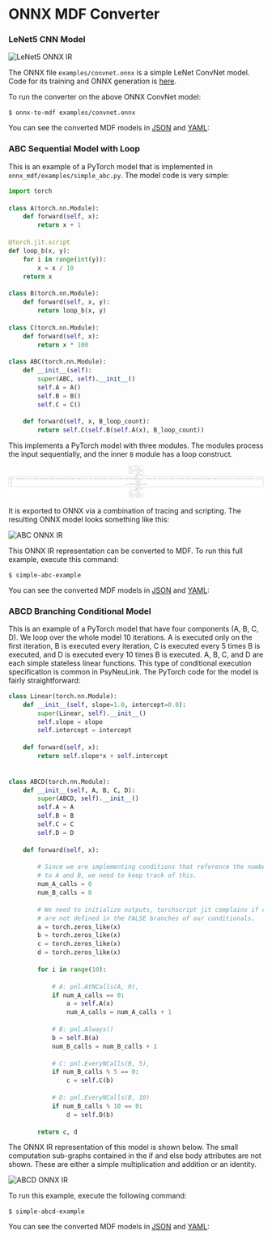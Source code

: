 # ONNX MDF Converter

### LeNet5 CNN Model

![LeNet5 ONNX IR](examples/convnet.png)

The ONNX file `examples/convnet.onnx` is a simple LeNet ConvNet model. Code for its training
and ONNX generation is [here](https://github.com/ModECI/MDFTests/blob/onnx_mdf/ONNX/convnet_onnx_example/convnet_onnx_example.ipynb).

To run the converter on the above ONNX ConvNet model:

```
$ onnx-to-mdf examples/convnet.onnx
```

You can see the converted MDF models in [JSON](examples/convnet-mdf.json) and [YAML](examples/convnet-mdf.yml):

### ABC Sequential Model with Loop

This is an example of a PyTorch model that is implemented in `onnx_mdf/examples/simple_abc.py`. The model code
is very simple:

```python
import torch

class A(torch.nn.Module):
    def forward(self, x):
        return x + 1

@torch.jit.script
def loop_b(x, y):
    for i in range(int(y)):
        x = x / 10
    return x

class B(torch.nn.Module):
    def forward(self, x, y):
        return loop_b(x, y)

class C(torch.nn.Module):
    def forward(self, x):
        return x * 100

class ABC(torch.nn.Module):
    def __init__(self):
        super(ABC, self).__init__()
        self.A = A()
        self.B = B()
        self.C = C()

    def forward(self, x, B_loop_count):
        return self.C(self.B(self.A(x), B_loop_count))
```

This implements a PyTorch model with three modules. The modules process the input sequentially, and the
inner `B` module has a loop construct.

![ABC](abc.png)


It is exported to ONNX via a combination of tracing and scripting. The resulting ONNX model looks something
like this:

![ABC ONNX IR](examples/abc_ir.png)

This ONNX IR representation can be converted to MDF. To run this full example, execute this command:

```
$ simple-abc-example
```

You can see the converted MDF models in [JSON](examples/abc-mdf.json) and [YAML](examples/abc-mdf.yml):

### ABCD Branching Conditional Model

This is an example of a PyTorch model that have four components (A, B, C, D). We loop over the whole
model 10 iterations. A is executed only on the first iteration, B is executed every iteration, C is
executed every 5 times B is executed, and D is executed every 10 times B is executed. A, B, C, and D are
each simple stateless linear functions. This type of conditional execution specification is common in PsyNeuLink.
The PyTorch code for the model is fairly straightforward:

```python
class Linear(torch.nn.Module):
    def __init__(self, slope=1.0, intercept=0.0):
        super(Linear, self).__init__()
        self.slope = slope
        self.intercept = intercept

    def forward(self, x):
        return self.slope*x + self.intercept


class ABCD(torch.nn.Module):
    def __init__(self, A, B, C, D):
        super(ABCD, self).__init__()
        self.A = A
        self.B = B
        self.C = C
        self.D = D

    def forward(self, x):

        # Since we are implementing conditions that reference the number of calls
        # to A and B, we need to keep track of this.
        num_A_calls = 0
        num_B_calls = 0

        # We need to initialize outputs, torchscript jit complains if c and d
        # are not defined in the FALSE branches of our conditionals.
        a = torch.zeros_like(x)
        b = torch.zeros_like(x)
        c = torch.zeros_like(x)
        d = torch.zeros_like(x)

        for i in range(10):

            # A: pnl.AtNCalls(A, 0),
            if num_A_calls == 0:
                a = self.A(x)
                num_A_calls = num_A_calls + 1

            # B: pnl.Always()
            b = self.B(a)
            num_B_calls = num_B_calls + 1

            # C: pnl.EveryNCalls(B, 5),
            if num_B_calls % 5 == 0:
                c = self.C(b)

            # D: pnl.EveryNCalls(B, 10)
            if num_B_calls % 10 == 0:
                d = self.D(b)

        return c, d
```

The ONNX IR representation of this model is shown below. The small computation sub-graphs
contained in the if and else body attributes are not shown. These are either a simple multiplication and addition or
an identity.

![ABCD ONNX IR](examples/abcd/abcd_ir.svg)

To run this example, execute the following command:

```
$ simple-abcd-example
```

You can see the converted MDF models in [JSON](examples/abcd/abc-mdf.json) and [YAML](examples/abcd/abcd-mdf.yml):
